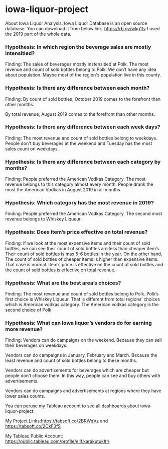 # iowa-liquor-project

About Iowa Liquor Analysis: 
Iowa Liquor Database is an open source database. You can download it from below link.
https://rb.gy/wkg1tv 
I used the 2019 part of the whole data. 

### Hypothesis: In which region the beverage sales are mostly intensitied? 
Finding: The sales of beverages mostly instensitied at Polk. The most revenue and count of sold bottles belong to Polk. We don’t have any idea about population. Maybe most of the region's population live in this county. 


### Hypothesis: Is there any difference between each month? 
Finding: 
By count of sold bottles, October 2019 comes to the forefront than other months. 

By total revenue, August 2019 comes to the forefront than other months. 


### Hypothesis: Is there any difference between each week days? 
Finding: The most revenue and  count of sold bottles belong to weekdays. People don't buy beverages at the weekend  and Tuesday has the most sales count on weekdays. 


### Hypothesis: Is there any difference between each category by months? 
Finding: People preferred the American Vodkas Category. The most revenue belongs to this category almost every month. People drank the most the American Vodkas in August 2019 in all months. 


### Hypothesis: Which category has the most revenue in 2019?  
Finding: People preferred the American Vodkas Category. The second most revenue belongs to Whiskey Liqueur. 


### Hypothesis: Does item’s price effective on total revenue? 
Finding: If we look at the most expensive items and their count of sold bottles, we can see their count of sold bottles are less than cheaper item’s. Their count of sold bottles is max 5-6 bottles in the year. On the other hand, The count of sold bottles of cheaper items is higher than expensive items. That case is normal. İtem’s price is effective on the count of sold bottles and the count of sold bottles is effective on total revenue. 


### Hypothesis: What are the best area’s choices?
Finding: The most revenue and count of sold bottles belong to Polk. Polk’s first choice is Whiskey Liqueur. That is different from total regions’ choices which is American vodkas category. The American vodkas category is the second choice of Polk. 


### Hypothesis: What can Iowa liquor’s vendors do for earning more revenue? 
Finding: 
Vendors can do campaigns on the weekend. Because they can sell their beverages on weekdays. 

Vendors can do campaigns in January, February and March. Because the least revenue and count of sold bottles belong to these months. 

Vendors can do advertisements for beverages which are cheaper but people don’t choose them.  In this way, people can see and buy others with advertisements. 

Vendors can do campaigns and advertisements at regions where they have lower sales counts.  

You can peruse my Tableau account to see all dashboards about iowa-liquor-project. 

My Project Links:https://tabsoft.co/2BRWqVz and https://tabsoft.co/2CkF3fS

My Tableau Public Account: https://public.tableau.com/profile/elif.karakutuk#!/ 
